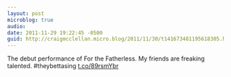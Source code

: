 ```yaml
---
layout: post
microblog: true
audio: 
date: 2011-11-29 19:22:45 -0500
guid: http://craigmcclellan.micro.blog/2011/11/30/t141673481195618305.html
---
```

The debut performance of For the Fatherless. My friends are freaking talented. #theybettasing [t.co/89rsmYbr](http://t.co/89rsmYbr)
